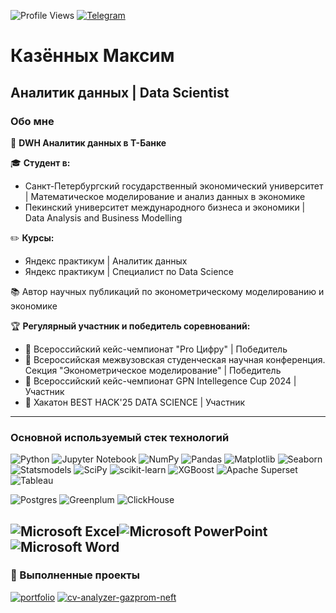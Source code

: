 ![Profile Views](https://komarev.com/ghpvc/?username=Swagozavr&style=for-the-badge)
[![Telegram](https://img.shields.io/badge/Telegram-2CA5E0?style=for-the-badge&logo=telegram&logoColor=white)](https://t.me/madoka_wg)


# Казённых Максим
## Аналитик данных |  Data Scientist 

### Обо мне
💼 **DWH Аналитик данных в Т-Банке**

🎓 **Студент в:**
* Санкт-Петербургский государственный экономический университет | Математическое моделирование и анализ данных в экономике
* Пекинский университет международного бизнеса и экономики | Data Analysis and Business Modelling 

✏️ **Курсы:**
* Яндекс практикум | Аналитик данных
* Яндекс практикум | Специалист по Data Science

📚 Автор научных публикаций по эконометрическому моделированию и экономике

🏆 **Регулярный участник и победитель соревнований:**
* 🥇 Всероссийский кейс-чемпионат "Pro Цифру" | Победитель
* 🥇 Всероссийская межвузовская студенческая научная конференция. Секция "Эконометрическое моделирование" | Победитель
* 🥈 Всероссийский кейс-чемпионат GPN Intellegence Cup 2024 | Участник
* 🥈 Хакатон BEST HACK'25 DATA SCIENCE | Участник 

---

### Основной используемый стек технологий

![Python](https://img.shields.io/badge/python-3670A0?style=for-the-badge&logo=python&logoColor=ffdd54)
![Jupyter Notebook](https://img.shields.io/badge/jupyter-%23FA0F00.svg?style=for-the-badge&logo=jupyter&logoColor=white)
![NumPy](https://img.shields.io/badge/numpy-%23013243.svg?style=for-the-badge&logo=numpy&logoColor=white)
![Pandas](https://img.shields.io/badge/pandas-%23150458.svg?style=for-the-badge&logo=pandas&logoColor=white)
![Matplotlib](https://img.shields.io/badge/Matplotlib-%23ffffff.svg?style=for-the-badge&logo=Matplotlib&logoColor=black)
![Seaborn](https://img.shields.io/badge/Seaborn-%230C55A5.svg?style=for-the-badge&logoColor=white)
![Statsmodels](https://img.shields.io/badge/statsmodels-blueviolet?style=for-the-badge)
![SciPy](https://img.shields.io/badge/SciPy-%230C55A5.svg?style=for-the-badge&logo=scipy&logoColor=%white)
![scikit-learn](https://img.shields.io/badge/scikit--learn-%23F7931E.svg?style=for-the-badge&logo=scikit-learn&logoColor=white)
![XGBoost](https://img.shields.io/badge/XGBoost-blue?style=for-the-badge)
![Apache Superset](https://img.shields.io/badge/Superset-1A73E8?style=for-the-badge&logo=apache-superset&logoColor=white)
![Tableau](https://img.shields.io/badge/Tableau-E97627?style=for-the-badge&logo=tableau&logoColor=white)

![Postgres](https://img.shields.io/badge/postgres-%23316192.svg?style=for-the-badge&logo=postgresql&logoColor=white)
![Greenplum](https://img.shields.io/badge/Greenplum-00843D?style=for-the-badge&logo=postgresql&logoColor=white)
![ClickHouse](https://img.shields.io/badge/ClickHouse-FFCC00?style=for-the-badge&logo=clickhouse&logoColor=black)



![Microsoft Excel](https://img.shields.io/badge/Microsoft_Excel-217346?style=for-the-badge&logo=microsoft-excel&logoColor=white)![Microsoft PowerPoint](https://img.shields.io/badge/Microsoft_PowerPoint-B7472A?style=for-the-badge&logo=microsoft-powerpoint&logoColor=white)![Microsoft Word](https://img.shields.io/badge/Microsoft_Word-2B579A?style=for-the-badge&logo=microsoft-word&logoColor=white)
---

### 🌟 Выполненные проекты

[![portfolio](https://github-readme-stats.vercel.app/api/pin/?username=Swagozavr&repo=Personal-Projects&theme=radical)](https://github.com/Swagozavr/Personal-Projects)
[![cv-analyzer-gazprom-neft](https://github-readme-stats.vercel.app/api/pin/?username=KsyLight&repo=cv-analyzer-gazprom-neft&theme=radical)](https://github.com/KsyLight/cv-analyzer-gazprom-neft)
